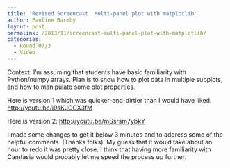 ```yaml
---
title: 'Revised Screencast  Multi-panel plot with matplotlib'
author: Pauline Barmby
layout: post
permalink: /2013/11/screencast-multi-panel-plot-with-matplotlib/
categories:
  - Round 07/3
  - Video
---
```

Context: I&#8217;m assuming that students have basic familiarity with Python/numpy arrays. Plan is to show how to plot data in multiple subplots, and how to manipulate some plot properties.

Here is version 1 which was quicker-and-dirtier than I would have liked. <http://youtu.be/i9sKJCCX3fM>

Here is version 2: <a href="http://youtu.be/mSsrsm7ybkY" target="_blank">http://youtu.be/mSsrsm7ybkY</a>

I made some changes to get it below 3 minutes and to address some of the helpful comments. (Thanks folks). My guess that it would take about an hour to redo it was pretty close. I think that having more familiarity with Camtasia would probably let me speed the process up further.